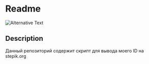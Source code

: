 # Readme

![Alternative Text](https://raw.githubusercontent.com/singularity-camp/devops/main/subjects/git/branch/jusan-logo.png)

## Description

Данный репозиторий содержит скрипт для вывода моего ID на stepik.org
